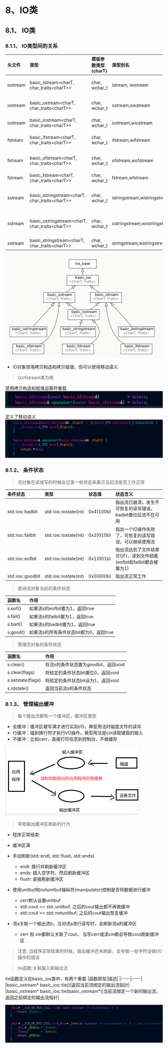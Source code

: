 # 8、IO类
## 8.1、 IO类
### 8.1.1、 IO类型间的关系

|头文件|类型|模板参数类型(charT)|类型别名|作用|
|:----|:----|:----|:----|:----|
|iostream|basic_istream<charT, char_traits\<charT>>|char, wchar_t|istream, iwstream|从流中读数据|
|iostream|basic_ostream<charT, char_traits\<charT>>|char, wchar_t|ostream,owstream|往流中写数据|
|iostream|basic_iostream<charT, char_traits\<charT>>|char, wchar_t|iostream,wiostream|读写流|
|fstream|basic_ifstream<charT, char_traits\<charT>>|char, wchar_t|ifstream,wifstream|从文件读数据|
|fstream|basic_ofstream<charT, char_traits\<charT>>|char, wchar_t|ofstream,wofstream|往文件写数据|
|fstream|basic_fstream<charT, char_traits\<charT>>|char, wchar_t|fstream,wfstream|读写文件|
|sstream|basic_istringstream<charT, char_traits\<charT>>|char, wchar_t|istringstream,wistringstream|从string读取数据|
|sstream|basic_ostringstream<charT, char_traits\<charT>>|char, wchar_t|ostringstream,wostringstream|往string写数据|
|sstream|basic_stringstream<charT, char_traits\<charT>>|char, wchar_t|stringstream,wstringstream|读写string|

![](./images/IO类继承关系.png)

- IO对象禁用拷贝构造和拷贝赋值，但可以使用移动语义
> 以ofstream类为例<br/>

禁用拷贝构造和赋值运算符重载<br/>
![alt text](./images/ofstream.png)

定义了移动语义<br/>
![alt text](./images/ofstream移动语义.png)


### 8.1.2、 条件状态

>流对象在读或写的时候会记录一些状态来表示当前流是否工作正常

|条件状态|类型|状态值|状态含义|
|:----|:----|:----|:----|
|std::ios::badbit|std::ios::iostate(int)|0x4(100b)|指出流已崩溃，发生不可恢复的读写错误，badbit置位后流不在可用|
|std::ios::failbit|std::ios::iostate(int)|0x2(010b)|指出一个IO操作失败了，可恢复的读写错误，可以继续使用流|
|std::ios::eofbit|std::ios::iostate(int)|0x1(001b)|指出流达到了文件结束(EOF)，读到文件结尾(eofbit和failbit都会被置为1)|
|std::ios::goodbit|std::ios::iostate(int)|0x0(000b)|指出流正常工作|

> 查询流对象当前的条件状态

|函数名|作用|
|:----|:----|
|s.eof()|如果流s的eofbit置为1，返回true|
|s.fail()|如果流s的failbit置为1，返回true|
|s.bad()|如果流s的badbit置为1，返回true|
|s.good()|如果流s的所有条件状态bit都为0，返回true|


> 管理流对象的条件状态

|函数名|作用|
|:----|:----|
|s.clear()|将流s的条件状态置为goodbit，返回void|
|s.clear(flags)|将给定的条件状态bit置位0，返回void|
|s.setstate(flags)|将给定的条件状态bit设为1，返回void|
|s.rdstate()|返回当前流s的条件状态|


### 8.1.3、 管理输出缓冲

> 每个输出流都有一个缓冲区，缓冲区类型
- 全缓冲：缓冲区被写满才进行实际I/O，典型用法时磁盘文件的读写
- 行缓冲：碰到换行符才执行I/O操作，典型用法是cin读取键盘的输入
- 不缓冲：比如cerr，直接打印信息到控制台，不做缓存

![alt text](./images/输入输出缓冲区.png)

> 导致输出缓冲区刷新的行为
- 程序正常结束
- 缓冲区满
- 手动刷新(std::endl, std::flush, std::ends)
    - endl: 换行并刷新缓冲区
    - ends: 插入空字符，然后刷新缓冲区
    - flush: 直接刷新缓冲区

- 使用unitbuf和notunitbuf操纵符(manipulator)控制是否将数据进行缓冲
    - cerr默认设置unitbuf
    - std::cout << std::unitbuf; 之后的cout输出都不再做缓冲
    - std::cout << std::notunitbuf; 之后的cout输出恢复缓冲
- 流a关联一个输出流b，当对流a进行读写时，会刷新流a的缓冲区
    - cerr 和 cin都默认关联了cout， 当写cerr或读cin都会导致cout刷新缓冲区

> 注意: 当程序异常结束的时候，输出缓冲还未刷新，会导致一些字符没做I/O操作的错误

> tie函数:关联输入和输出流

tie函数定义在basic_ios类中，有两个重载
|函数原型|描述|
|:----|:----|
|basic_ostream* basic_ios::tie()|返回当前流绑定的输出流指针|
|basic_ostream* basic_ios::tie(basic_ostream*)|当前流绑定一个新的输出流，返回之前绑定的输出流指针|

![alt text](./images/tie函数原型.png)



